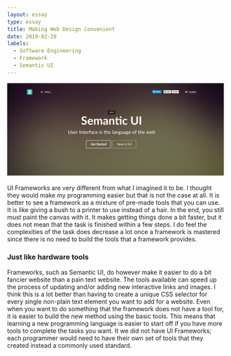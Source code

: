 ```yaml
---
layout: essay
type: essay
title: Making Web Design Convenient
date: 2019-02-20
labels:
  - Software Engineering
  - Framework
  - Semantic UI
---
```


<img class="ui large centered rounded image" src="/images/semantic_ui_main.PNG">

UI Frameworks are very different from what I imagined it to be. I thought they would make my programming easier but that is not the case at all. It is better to see a framework as a mixture of pre-made tools that you can use. It is like giving a bush to a printer to use instead of a hair. In the end, you still must paint the canvas with it. It makes getting things done a bit faster, but it does not mean that the task is finished within a few steps. I do feel the complexities of the task does decrease a lot once a framework is mastered since there is no need to build the tools that a framework provides. 

### Just like hardware tools
Frameworks, such as Semantic UI, do however make it easier to do a bit fancier website than a pain text website. The tools available can speed up the process of updating and/or adding new interactive links and images. I think this is a lot better than having to create a unique CSS selector for every single non-plain text element you want to add for a website. Even when you want to do something that the framework does not have a tool for, it is easier to build the new method using the basic tools. This means that learning a new programming language is easier to start off if you have more tools to complete the tasks you want. It we did not have UI Frameworks; each programmer would need to have their own set of tools that they created instead a commonly used standard.
